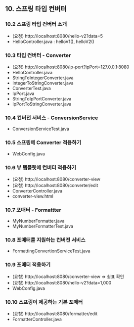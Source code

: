 ## 10. 스프링 타입 컨버터
### 10.2 스프링 타입 컨버터 소개
- (요청) http://localhost:8080/hello-v2?data=5
- HelloController.java : helloV1(), helloV2()
### 10.3 타입 컨버터 - Converter
- (요청) http://localhost:8080/ip-port?ipPort=127.0.0.1:8080
- HelloController.java
- StringToIntegerConverter.java
- IntegerToStringConverter.java
- ConverterTest.java
- IpPort.java
- StringToIpPortConverter.java
- IpPortToStringConverter.java
### 10.4 컨버전 서비스 - ConversionService
- ConversionServiceTest.java
### 10.5 스프링에 Converter 적용하기
- WebConfig.java
### 10.6 뷰 템플릿에 컨버터 적용하기
- (요청) http://localhost:8080/converter-view
- (요청) http://localhost:8080/converter/edit
- ConverterController.java
- converter-view.html
### 10.7 포매터 - Formattter
- MyNumberFormatter.java
- MyNumberFormatterTest.java
### 10.8 포매터를 지원하는 컨버전 서비스
- FormattingConvertionServiceTest.java
### 10.9 포매터 적용하기
- (요청) http://localhost:8080/converter-view => 쉼표 확인
- (요청) http://localhost:8080/hello-v2?data=1,000
- WebConfig.java
### 10.10 스프링이 제공하는 기본 포매터
- (요청) http://localhost:8080/formatter/edit
- FormatterController.java